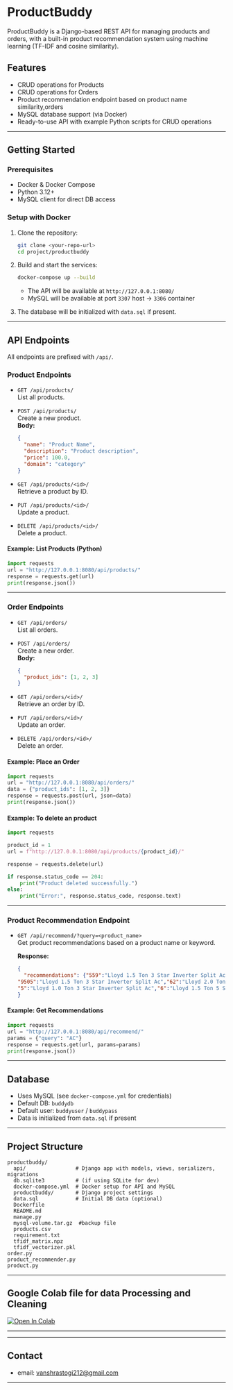 # ProductBuddy

ProductBuddy is a Django-based REST API for managing products and orders, with a built-in product recommendation system using machine learning (TF-IDF and cosine similarity).

## Features

- CRUD operations for Products
- CRUD operations for Orders
- Product recommendation endpoint based on product name similarity,orders
- MySQL database support (via Docker)
- Ready-to-use API with example Python scripts for CRUD operations

---

## Getting Started

### Prerequisites

- Docker & Docker Compose
- Python 3.12+ 
- MySQL client for direct DB access

### Setup with Docker

1. Clone the repository:
   ```bash
   git clone <your-repo-url>
   cd project/productbuddy
   ```

2. Build and start the services:
   ```bash
   docker-compose up --build
   ```
   - The API will be available at `http://127.0.0.1:8080/`
   - MySQL will be available at port `3307` host → `3306` container

3. The database will be initialized with `data.sql` if present.

---

## API Endpoints

All endpoints are prefixed with `/api/`.

### Product Endpoints

- `GET /api/products/`  
  List all products.

- `POST /api/products/`  
  Create a new product.  
  **Body:**
  ```json
  {
    "name": "Product Name",
    "description": "Product description",
    "price": 100.0,
    "domain": "category"
  }
  ```

- `GET /api/products/<id>/`  
  Retrieve a product by ID.

- `PUT /api/products/<id>/`  
  Update a product.

- `DELETE /api/products/<id>/`  
  Delete a product.

#### Example: List Products (Python)
```python
import requests
url = "http://127.0.0.1:8080/api/products/"
response = requests.get(url)
print(response.json())
```

---

### Order Endpoints

- `GET /api/orders/`  
  List all orders.

- `POST /api/orders/`  
  Create a new order.  
  **Body:**
  ```json
  {
    "product_ids": [1, 2, 3]
  }
  ```

- `GET /api/orders/<id>/`  
  Retrieve an order by ID.

- `PUT /api/orders/<id>/`  
  Update an order.

- `DELETE /api/orders/<id>/`  
  Delete an order.

#### Example: Place an Order
```python
import requests
url = "http://127.0.0.1:8080/api/orders/"
data = {"product_ids": [1, 2, 3]}
response = requests.post(url, json=data)
print(response.json())
```
#### Example: To delete an product 
```python
import requests

product_id = 1 
url = f"http://127.0.0.1:8080/api/products/{product_id}/"

response = requests.delete(url)

if response.status_code == 204:
    print("Product deleted successfully.")
else:
    print("Error:", response.status_code, response.text)
```

---

### Product Recommendation Endpoint

- `GET /api/recommend/?query=<product_name>`  
  Get product recommendations based on a product name or keyword.

  **Response:**
  ```json
  {
    "recommendations": {"559":"Lloyd 1.5 Ton 3 Star Inverter Split Ac","429":"Havells-Lloyd 1.5 Ton 3 Star Inverter Split AC",
  "9505":"Lloyd 1.5 Ton 3 Star Inverter Split Ac","62":"Lloyd 2.0 Ton 3 Star Inverter Split Ac",
  "5":"Lloyd 1.0 Ton 3 Star Inverter Split Ac","6":"Lloyd 1.5 Ton 5 Star Inverter Split Ac"}
  }
  ```

#### Example: Get Recommendations 
```python
import requests
url = "http://127.0.0.1:8080/api/recommend/"
params = {"query": "AC"}
response = requests.get(url, params=params)
print(response.json())
```

---

## Database

- Uses MySQL (see `docker-compose.yml` for credentials)
- Default DB: `buddydb`
- Default user: `buddyuser` / `buddypass`
- Data is initialized from `data.sql` if present

---

## Project Structure

```
productbuddy/
  api/                # Django app with models, views, serializers, migrations
  db.sqlite3          # (if using SQLite for dev)
  docker-compose.yml  # Docker setup for API and MySQL
  productbuddy/       # Django project settings
  data.sql            # Initial DB data (optional)
  Dockerfile
  README.md
  manage.py
  mysql-volume.tar.gz  #backup file
  products.csv
  requirement.txt
  tfidf_matrix.npz
  tfidf_vectorizer.pkl
order.py
product_recommender.py
product.py
```
---
## Google Colab file for data Processing and Cleaning

[![Open In Colab](https://colab.research.google.com/assets/colab-badge.svg)](https://colab.research.google.com/drive/16O0A4dlzYiGgwRoHeL6eq6jeuNtrXWEH?usp=sharing)

---
---
## Contact
- email: vanshrastogi212@gmail.com 
---
